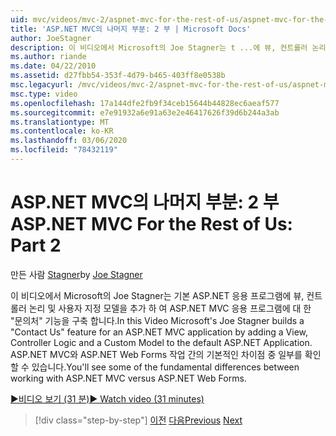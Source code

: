 ```yaml
---
uid: mvc/videos/mvc-2/aspnet-mvc-for-the-rest-of-us/aspnet-mvc-for-the-rest-of-us-part-2
title: 'ASP.NET MVC의 나머지 부분: 2 부 | Microsoft Docs'
author: JoeStagner
description: 이 비디오에서 Microsoft의 Joe Stagner는 t ...에 뷰, 컨트롤러 논리 및 사용자 지정 모델을 추가 하 여 ASP.NET MVC 응용 프로그램에 대 한 ' 문의처 ' 기능을 구축 합니다.
ms.author: riande
ms.date: 04/22/2010
ms.assetid: d27fbb54-353f-4d79-b465-403ff8e0538b
msc.legacyurl: /mvc/videos/mvc-2/aspnet-mvc-for-the-rest-of-us/aspnet-mvc-for-the-rest-of-us-part-2
msc.type: video
ms.openlocfilehash: 17a144dfe2fb9f34ceb15644b44828ec6aeaf577
ms.sourcegitcommit: e7e91932a6e91a63e2e46417626f39d6b244a3ab
ms.translationtype: MT
ms.contentlocale: ko-KR
ms.lasthandoff: 03/06/2020
ms.locfileid: "78432119"
---
```

# <a name="aspnet-mvc-for-the-rest-of-us-part-2"></a><span data-ttu-id="ab85f-103">ASP.NET MVC의 나머지 부분: 2 부</span><span class="sxs-lookup"><span data-stu-id="ab85f-103">ASP.NET MVC For the Rest of Us: Part 2</span></span>

<span data-ttu-id="ab85f-104">만든 사람 [Stagner](https://github.com/JoeStagner)</span><span class="sxs-lookup"><span data-stu-id="ab85f-104">by [Joe Stagner](https://github.com/JoeStagner)</span></span>

<span data-ttu-id="ab85f-105">이 비디오에서 Microsoft의 Joe Stagner는 기본 ASP.NET 응용 프로그램에 뷰, 컨트롤러 논리 및 사용자 지정 모델을 추가 하 여 ASP.NET MVC 응용 프로그램에 대 한 "문의처" 기능을 구축 합니다.</span><span class="sxs-lookup"><span data-stu-id="ab85f-105">In this Video Microsoft's Joe Stagner builds a "Contact Us" feature for an ASP.NET MVC application by adding a View, Controller Logic and a Custom Model to the default ASP.NET Application.</span></span> <span data-ttu-id="ab85f-106">ASP.NET MVC와 ASP.NET Web Forms 작업 간의 기본적인 차이점 중 일부를 확인할 수 있습니다.</span><span class="sxs-lookup"><span data-stu-id="ab85f-106">You'll see some of the fundamental differences between working with ASP.NET MVC versus ASP.NET Web Forms.</span></span>

[<span data-ttu-id="ab85f-107">&#9654;비디오 보기 (31 분)</span><span class="sxs-lookup"><span data-stu-id="ab85f-107">&#9654; Watch video (31 minutes)</span></span>](https://channel9.msdn.com/Blogs/ASP-NET-Site-Videos/aspnet-mvc-for-the-rest-of-us-part-2)

> [!div class="step-by-step"]
> <span data-ttu-id="ab85f-108">[이전](aspnet-mvc-for-the-rest-of-us-part-1.md)
> [다음](aspnet-mvc-for-the-rest-of-us-part-3.md)</span><span class="sxs-lookup"><span data-stu-id="ab85f-108">[Previous](aspnet-mvc-for-the-rest-of-us-part-1.md)
[Next](aspnet-mvc-for-the-rest-of-us-part-3.md)</span></span>
